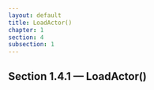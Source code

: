 ```yaml
---
layout: default
title: LoadActor()
chapter: 1
section: 4
subsection: 1
---
```



## Section 1.4.1 &mdash; LoadActor()
